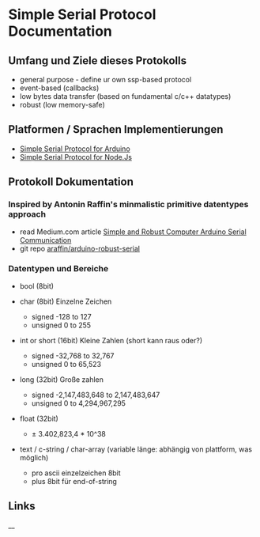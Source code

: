 # Simple Serial Protocol Documentation

## Umfang und Ziele dieses Protokolls
* general purpose - define ur own ssp-based protocol
* event-based (callbacks)
* low bytes data transfer (based on fundamental c/c++ datatypes)
* robust (low memory-safe)

## Platformen / Sprachen Implementierungen
* [Simple Serial Protocol for Arduino]
* [Simple Serial Protocol for Node.Js]

## Protokoll Dokumentation

### Inspired by Antonin Raffin's minmalistic primitive datentypes approach
* read Medium.com article [Simple and Robust Computer Arduino Serial Communication]
* git repo [araffin/arduino-robust-serial]

### Datentypen und Bereiche
* bool (8bit)


* char (8bit) Einzelne Zeichen
    * signed -128 to 127
    * unsigned 0 to 255


* int or short (16bit) Kleine Zahlen (short kann raus oder?)
    * signed -32,768 to 32,767
    * unsigned 0 to 65,523 

* long (32bit) Große zahlen
    * signed -2,147,483,648 to 2,147,483,647
    * unsigned 0 to 4,294,967,295
    
    
* float (32bit)
    * ± 3.402,823,4 * 10^38


* text / c-string / char-array (variable länge: abhängig von plattform, was möglich)
    * pro ascii einzelzeichen 8bit
    * plus 8bit für end-of-string

## Links
[Simple Serial Protocol for Arduino]:https://gitlab.com/yesbotics/simple-serial-protocol/simple-serial-protocol-arduino
[Simple Serial Protocol for Node.Js]:https://gitlab.com/yesbotics/simple-serial-protocol/simple-serial-protocol-node
[Simple and Robust Computer Arduino Serial Communication]:https://medium.com/@araffin/simple-and-robust-computer-arduino-serial-communication-f91b95596788
[araffin/arduino-robust-serial]:https://github.com/araffin/arduino-robust-serial
__